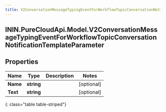 ```yaml
---
title: V2ConversationMessageTypingEventForWorkflowTopicConversationNotificationTemplateParameter
---
```

## ININ.PureCloudApi.Model.V2ConversationMessageTypingEventForWorkflowTopicConversationNotificationTemplateParameter

## Properties

|Name | Type | Description | Notes|
|------------ | ------------- | ------------- | -------------|
| **Name** | **string** |  | [optional] |
| **Text** | **string** |  | [optional] |
{: class="table table-striped"}


